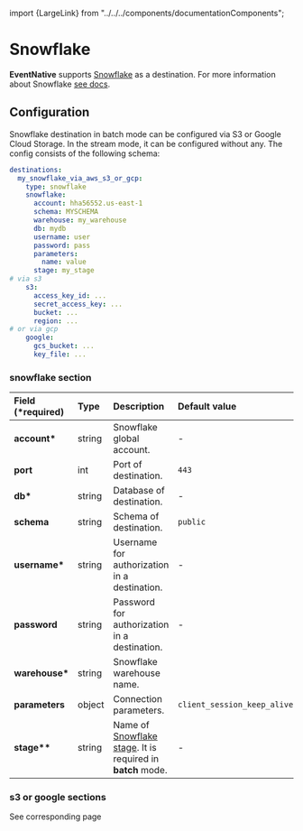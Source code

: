 import {LargeLink} from "../../../components/documentationComponents";

# Snowflake

**EventNative** supports [Snowflake](https://www.snowflake.com/) as a destination. For more information about
Snowflake [see docs](https://docs.snowflake.com).

## Configuration

Snowflake destination in batch mode can be configured via S3 or Google Cloud Storage. In the stream mode, it can be configured without any. The config consists of the following schema:

```yaml
destinations:
  my_snowflake_via_aws_s3_or_gcp:
    type: snowflake 
    snowflake:
      account: hha56552.us-east-1
      schema: MYSCHEMA
      warehouse: my_warehouse
      db: mydb
      username: user
      password: pass
      parameters:
        name: value
      stage: my_stage
# via s3        
    s3:
      access_key_id: ...
      secret_access_key: ...
      bucket: ...
      region: ...
# or via gcp
    google:
      gcs_bucket: ...
      key_file: ...
```

### snowflake section

| Field \(\*required\) | Type | Description | Default value |
| :--- | :--- | :--- | :--- |
| **account\*** | string | Snowflake global account. | - |
| **port** | int | Port of destination. | `443` |
| **db\*** | string | Database of destination. | - |
| **schema** | string | Schema of destination. | `public` |
| **username\*** | string | Username for authorization in a destination. | - |
| **password** | string | Password for authorization in a destination. | - |
| **warehouse\*** | string | Snowflake warehouse name. |  |
| **parameters** | object | Connection parameters. | `client_session_keep_alive=true` |
| **stage\*\*** | string | Name of [Snowflake stage](https://docs.snowflake.com/en/user-guide/data-load-local-file-system-create-stage.html). It is required in **batch** mode. | - |

### s3 or google sections

See corresponding page

<LargeLink href="/docs/destinations-configuration/s3" title="S3 configuration" />
<LargeLink href="/docs/destinations-configuration/bigquery" title="Google (GCS) configuration" />
